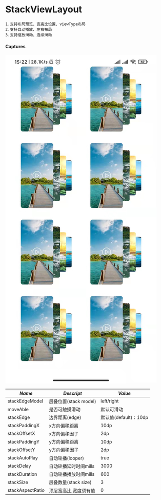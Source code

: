 # StackViewLayout
    1.支持布局预览、宽高比设置、viewType布局
    2.支持自动播放、左右布局
    3.支持缩放滑动、连续滑动

#### Captures
![效果图](/images/demo.jpg)

*Name*| *Descript*|*Value*
  -----|--------|---
stackEdgeModel|层叠位置(stack model)|left/right
moveAble|是否可触摸滑动|默认可滑动|true
stackEdge|边界距离(edge)|默认值(default)：10dp
stackPaddingX|x方向偏移距离|10dp
stackOffsetX|x方向偏移因子|2dp
stackPaddingY|y方向偏移距离|10dp
stackOffsetY|y方向偏移因子|2dp
stackAutoPlay|自动轮播(looper)|true
stackDelay|自动轮播延时时间mills|3000
stackDuration|自动轮播播放时间mills|600
stackSize|层叠数量(stack size)|3
stackAspectRatio|顶层宽高比,宽度须有值|0

